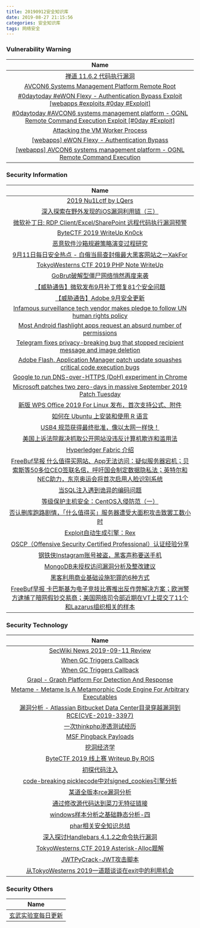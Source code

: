 ```yaml
---
title: 20190912安全知识库
date: 2019-08-27 21:15:56
categories: 安全知识库
tags: 网络安全
---
```

###  						       							Vulnerability Warning

|                             Name                             |
| :----------------------------------------------------------: |
|[禅道 11.6.2 代码执行漏洞](https://www.seebug.org/vuldb/ssvid-98069)|
|[AVCON6 Systems Management Platform Remote Root](https://cxsecurity.com/issue/WLB-2019090083)|
|[#0daytoday #eWON Flexy - Authentication Bypass Exploit  [webapps #exploits  #0day #Exploit]](http://0day.today/exploits/33240)|
|[#0daytoday #AVCON6 systems management platform - OGNL Remote Command Execution Exploit [#0day #Exploit]](http://0day.today/exploits/33239)|
|[Attacking the VM Worker Process](https://msrc-blog.microsoft.com/2019/09/11/attacking-the-vm-worker-process/)|
|[[webapps] eWON Flexy - Authentication Bypass](https://www.exploit-db.com/exploits/47380)|
|[[webapps] AVCON6 systems management platform - OGNL Remote Command Execution](https://www.exploit-db.com/exploits/47379)|

### 						        							Security Information
|                             Name                                    |
| :----------------------------------------------------------: |
|[2019 Nu1Lctf by LQers](https://www.anquanke.com/post/id/186331)|
|[深入探索在野外发现的iOS漏洞利用链（三）](https://www.anquanke.com/post/id/186213)|
|[微软补丁日: RDP Client/Excel/SharePoint 远程代码执行漏洞预警](https://www.anquanke.com/post/id/186350)|
|[ByteCTF 2019 WriteUp Kn0ck](https://www.anquanke.com/post/id/186187)|
|[恶意软件沙箱规避策略演变过程研究](https://www.anquanke.com/post/id/186218)|
|[9月11日每日安全热点 - 白俄当局查封俄最大黑客网站之一XakFor](https://www.anquanke.com/post/id/186315)|
|[TokyoWesterns CTF 2019 PHP Note WriteUp](https://www.secpulse.com/archives/112377.html)|
|[GoBrut破解型僵尸网络悄然再度来袭](http://blog.nsfocus.net/gobrut-cracked-botnet-quietly-hit/)|
|[【威胁通告】微软发布9月补丁修复81个安全问题](http://blog.nsfocus.net/microsoft-patch-tuesday-2019-09/)|
|[【威胁通告】Adobe 9月安全更新](http://blog.nsfocus.net/adobe-2019-9/)|
|[Infamous surveillance tech vendor makes pledge to follow UN human rights policy](https://www.zdnet.com/article/surveillance-tech-vendor-makes-pledge-to-follow-un-human-rights-policy/#ftag=RSSbaffb68)|
|[Most Android flashlight apps request an absurd number of permissions](https://www.zdnet.com/article/most-android-flashlight-apps-request-an-absurd-number-of-permissions/#ftag=RSSbaffb68)|
|[Telegram fixes privacy-breaking bug that stopped recipient message and image deletion](https://www.zdnet.com/article/telegram-fixes-privacy-breaking-bug-that-prevented-full-recipient-message-deletion/#ftag=RSSbaffb68)|
|[Adobe Flash, Application Manager patch update squashes critical code execution bugs](https://www.zdnet.com/article/adobe-flash-application-manager-patch-update-squashes-critical-code-execution-bugs/#ftag=RSSbaffb68)|
|[Google to run DNS-over-HTTPS (DoH) experiment in Chrome](https://www.zdnet.com/article/google-to-run-dns-over-https-doh-experiment-in-chrome/#ftag=RSSbaffb68)|
|[Microsoft patches two zero-days in massive September 2019 Patch Tuesday](https://www.zdnet.com/article/microsoft-patches-two-zero-days-in-massive-september-2019-patch-tuesday/#ftag=RSSbaffb68)|
|[新版 WPS Office 2019 For Linux 发布，首次支持公式、附件](https://linux.cn/article-11332-1.html?utm_source=rss&utm_medium=rss)|
|[如何在 Ubuntu 上安装和使用 R 语言](https://linux.cn/article-11331-1.html?utm_source=rss&utm_medium=rss)|
|[USB4 规范获得最终批准，像以太网一样快！](https://linux.cn/article-11330-1.html?utm_source=rss&utm_medium=rss)|
|[美国上诉法院裁决抓取公开网站没违反计算机欺诈和滥用法](https://linux.cn/article-11329-1.html?utm_source=rss&utm_medium=rss)|
|[Hyperledger Fabric 介绍](https://linux.cn/article-11328-1.html?utm_source=rss&utm_medium=rss)|
|[FreeBuf早报  什么值得买网站、App无法访问：疑似服务器宕机；贝索斯等50多位CEO签联名信，呼吁国会制定数据隐私法；英特尔和NEC助力，东京奥运会将首次启用人脸识别系统](https://www.freebuf.com/news/214138.html)|
|[当SQL注入遇到诡异的编码问题](https://www.freebuf.com/articles/web/213142.html)|
|[等级保护主机安全：CentOS入侵防范（一）](https://www.freebuf.com/articles/terminal/212915.html)|
|[否认删库跑路剧情，「什么值得买」服务器遭受大面积攻击致罢工数小时](https://www.freebuf.com/news/214144.html)|
|[Exploit自动生成引擎：Rex](https://www.freebuf.com/articles/system/197392.html)|
|[OSCP（Offensive Security Certified Professional）认证经验分享](https://www.freebuf.com/articles/others-articles/207347.html)|
|[钢铁侠Instagram账号被盗，黑客声称要送手机](https://www.freebuf.com/news/214031.html)|
|[MongoDB未授权访问漏洞分析及整改建议](https://www.freebuf.com/vuls/212799.html)|
|[黑客利用商业基础设施犯罪的6种方式](https://www.freebuf.com/articles/network/212823.html)|
|[FreeBuf早报  卡巴斯基为电子竞技比赛推出反作弊解决方案；欧洲警方逮捕了暗网假钞交易商；美国网络司令部近期在VT上提交了11个和Lazarus组织相关的样本](https://www.freebuf.com/news/214009.html)|

### 						        							Security  Technology
|                             Name                                    |
| :----------------------------------------------------------: |
|[SecWiki News 2019-09-11 Review](http://www.sec-wiki.com/?2019-09-11)|
|[When GC Triggers Callback](https://paper.seebug.org/1032/)|
|[When GC Triggers Callback](http://blogs.360.cn/post/When-GC-Triggers-Callback.html)|
|[Grapl - Graph Platform For Detection And Response](http://www.kitploit.com/2019/09/grapl-graph-platform-for-detection-and.html)|
|[Metame - Metame Is A Metamorphic Code Engine For Arbitrary Executables](http://www.kitploit.com/2019/09/metame-metame-is-metamorphic-code.html)|
|[漏洞分析 - Atlassian Bitbucket Data Center目录穿越漏洞到RCE(CVE-2019-3397)](http://xz.aliyun.com/t/6266)|
|[一次thinkphp渗透测试经历](http://xz.aliyun.com/t/6267)|
|[MSF Pingback Payloads](http://xz.aliyun.com/t/6268)|
|[挖洞经济学](http://xz.aliyun.com/t/6280)|
|[ByteCTF 2019 线上赛 Writeup By ROIS](http://xz.aliyun.com/t/6305)|
|[初探代码注入](http://xz.aliyun.com/t/6253)|
|[code-breaking picklecode中对signed_cookies引擎分析](http://xz.aliyun.com/t/6265)|
|[某道全版本rce漏洞分析](http://xz.aliyun.com/t/6239)|
|[通过修改源代码达到菜刀无特征链接](http://xz.aliyun.com/t/6249)|
|[windows样本分析之基础静态分析-四](http://xz.aliyun.com/t/6255)|
|[phar相关安全知识总结](http://xz.aliyun.com/t/6258)|
|[深入探讨Handlebars 4.1.2之命令执行漏洞](http://xz.aliyun.com/t/6287)|
|[TokyoWesterns CTF 2019 Asterisk-Alloc题解](http://xz.aliyun.com/t/6259)|
|[JWTPyCrack-JWT攻击脚本](http://xz.aliyun.com/t/6261)|
|[从TokyoWesterns 2019一道题谈谈在exit中的利用机会](http://xz.aliyun.com/t/6260)|

### 						        							Security  Others
|                             Name                                    |
| :----------------------------------------------------------: |
|[玄武实验室每日更新](https://weibo.com/p/1006065582522936/wenzhang?from=page_100606_profile&wvr=6&mod=wenzhangmore)|
